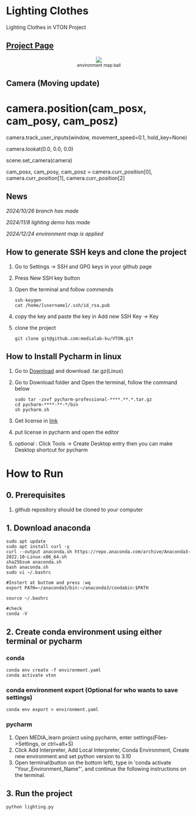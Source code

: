 # Lighting Clothes

Lighting Clothes in VTON Project

## [Project Page](https://github.com/Rascal0902/Project-Taichi_GPU_Pipeline)

<p align="center">
    <img src="docs/scene4.gif">
    <br>
    <sup>environment map ball</sup>
    <br>
</p>

## Camera (Moving update)

# camera.position(cam_posx, cam_posy, cam_posz)

camera.track_user_inputs(window, movement_speed=0.1, hold_key=None)

camera.lookat(0.0, 0.0, 0.0)

scene.set_camera(camera)

cam_posx, cam_posy, cam_posz = camera.curr_position[0], camera.curr_position[1], camera.curr_position[2]

## News 
*2024/10/26 branch has made*

*2024/11/8 lighting demo has made*

*2024/12/24 environment map is applied*

## How to generate SSH keys and clone the project

1. Go to Settings -> SSH and GPG keys in your github page

2. Press New SSH key button 

3. Open the terminal and follow commends
   
    ```
    ssh-keygen
    cat /home/[username]/.ssh/id_rsa.pub
    ```
5. copy the key and paste the key in Add new SSH Key -> Key 

6. clone the project
   
    ```
    git clone git@github.com:medialab-ku/VTON.git
    ```
    
## How to Install Pycharm in linux

1. Go to [Download](https://www.jetbrains.com/ko-kr/pycharm/download/?section=linux) and download .tar.gz(Linux)

2. Go to Download folder and Open the terminal, follow the command below

    ```
    sudo tar -zxvf pycharm-professional-****.**.*.tar.gz
    cd pycharm-****-**-*/bin
    sh pycharm.sh
    ```
    
3. Get license in [link](https://www.jetbrains.com/ko-kr/community/education/#students)

4. put license in pycharm and open the editor

5. optional : Click Tools -> Create Desktop entry then you can make Desktop shortcut for pycharm 

# How to Run

## 0. Prerequisites

1. github repository should be cloned to your computer

## 1. Download anaconda

    sudo apt update
    sudo apt install curl -y
    curl --output anaconda.sh https://repo.anaconda.com/archive/Anaconda3-2022.10-Linux-x86_64.sh
    sha256sum anaconda.sh
    bash anaconda.sh
    sudo vi ~/.bashrc

    #Instert at buttom and press :wq
    export PATH=~/anaconda3/bin:~/anaconda3/condabin:$PATH

    source ~/.bashrc

    #check
    conda -V

## 2. Create conda environment using either terminal or pycharm

### conda
    conda env create -f environment.yaml
    conda activate vton

### conda environment export (Optional for who wants to save settings)
    conda env export > environment.yaml

### pycharm
1. Open MEDIA_learn project using pycharm, enter settings(Files->Settings, or ctrl+alt+S)
2. Click Add Interpreter, Add Local Interpreter, Conda Environment, Create new environment and set python version to 3.10
3. Open terminal(button on the bottom left), type in 'conda activate "Your_Environment_Name"', and continue the following instructions on the terminal.

## 3. Run the project

    python lighting.py
